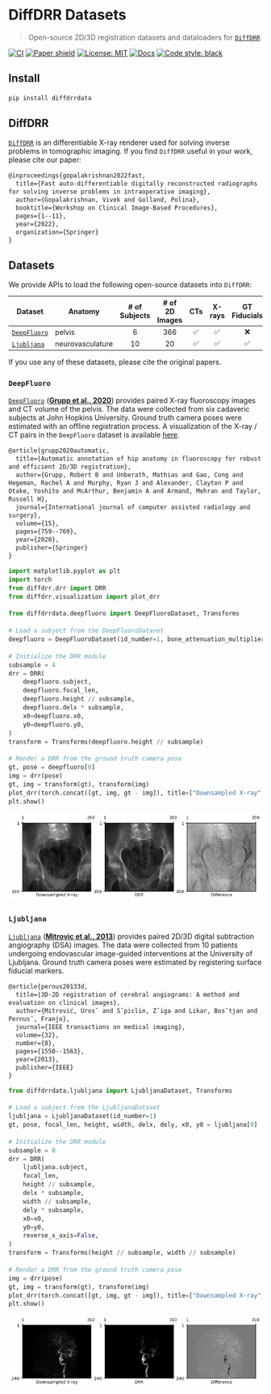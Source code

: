 DiffDRR Datasets
================

<!-- WARNING: THIS FILE WAS AUTOGENERATED! DO NOT EDIT! -->

> Open-source 2D/3D registration datasets and dataloaders for
> [`DiffDRR`](https://github.com/eigenvivek/DiffDRR/)

[![CI](https://github.com/eigenvivek/DiffDRR-Datasets/actions/workflows/test.yaml/badge.svg)](https://github.com/eigenvivek/DiffDRR-Datasets/actions/workflows/test.yaml)
[![Paper
shield](https://img.shields.io/badge/arXiv-2208.12737-red.svg)](https://arxiv.org/abs/2208.12737)
[![License:
MIT](https://img.shields.io/badge/License-MIT-blue.svg)](LICENSE)
[![Docs](https://github.com/eigenvivek/DiffDRR-Datasets/actions/workflows/deploy.yaml/badge.svg)](https://vivekg.dev/DiffDRR-Datasets/)
[![Code style:
black](https://img.shields.io/badge/Code%20style-black-black.svg)](https://github.com/psf/black)

## Install

``` zsh
pip install diffdrrdata
```

## DiffDRR

[`DiffDRR`](https://github.com/eigenvivek/DiffDRR/) is an differentiable
X-ray renderer used for solving inverse problems in tomographic imaging.
If you find `DiffDRR` useful in your work, please cite our paper:

    @inproceedings{gopalakrishnan2022fast,
      title={Fast auto-differentiable digitally reconstructed radiographs for solving inverse problems in intraoperative imaging},
      author={Gopalakrishnan, Vivek and Golland, Polina},
      booktitle={Workshop on Clinical Image-Based Procedures},
      pages={1--11},
      year={2022},
      organization={Springer}
    }

## Datasets

We provide APIs to load the following open-source datasets into
`DiffDRR`:

| **Dataset**                                                                | **Anatomy**      | **\# of Subjects** | **\# of 2D Images** | **CTs** | **X-rays** | **GT Fiducials** |
|----------------------------------------------------------------------------|------------------|:------------------:|:-------------------:|:-------:|:----------:|:----------------:|
| [`DeepFluoro`](https://github.com/rg2/DeepFluoroLabeling-IPCAI2020)        | pelvis           |         6          |         366         |   ✅    |     ✅     |        ❌        |
| [`Ljubljana`](https://lit.fe.uni-lj.si/en/research/resources/3D-2D-GS-CA/) | neurovasculature |         10         |         20          |   ✅    |     ✅     |        ✅        |

If you use any of these datasets, please cite the original papers.

### `DeepFluoro`

[`DeepFluoro`](https://github.com/rg2/DeepFluoroLabeling-IPCAI2020)
([**Grupp et al.,
2020**](https://link.springer.com/article/10.1007/s11548-020-02162-7))
provides paired X-ray fluoroscopy images and CT volume of the pelvis.
The data were collected from six cadaveric subjects at John Hopkins
University. Ground truth camera poses were estimated with an offline
registration process. A visualization of the X-ray / CT pairs in the
`DeepFluoro` dataset is available
[here](https://vivekg.dev/DiffDRR-Datasets/deepfluoro_camera_poses.html).

    @article{grupp2020automatic,
      title={Automatic annotation of hip anatomy in fluoroscopy for robust and efficient 2D/3D registration},
      author={Grupp, Robert B and Unberath, Mathias and Gao, Cong and Hegeman, Rachel A and Murphy, Ryan J and Alexander, Clayton P and Otake, Yoshito and McArthur, Benjamin A and Armand, Mehran and Taylor, Russell H},
      journal={International journal of computer assisted radiology and surgery},
      volume={15},
      pages={759--769},
      year={2020},
      publisher={Springer}
    }

``` python
import matplotlib.pyplot as plt
import torch
from diffdrr.drr import DRR
from diffdrr.visualization import plot_drr

from diffdrrdata.deepfluoro import DeepFluoroDataset, Transforms

# Load a subject from the DeepFluoroDataset
deepfluoro = DeepFluoroDataset(id_number=1, bone_attenuation_multiplier=2.5)

# Initialize the DRR module
subsample = 4
drr = DRR(
    deepfluoro.subject,
    deepfluoro.focal_len,
    deepfluoro.height // subsample,
    deepfluoro.delx * subsample,
    x0=deepfluoro.x0,
    y0=deepfluoro.y0,
)
transform = Transforms(deepfluoro.height // subsample)

# Render a DRR from the ground truth camera pose
gt, pose = deepfluoro[0]
img = drr(pose)
gt, img = transform(gt), transform(img)
plot_drr(torch.concat([gt, img, gt - img]), title=["Downsampled X-ray", "DRR", "Difference"])
plt.show()
```

![](index_files/figure-commonmark/cell-2-output-1.png)

### `Ljubljana`

[`Ljubljana`](https://lit.fe.uni-lj.si/en/research/resources/3D-2D-GS-CA/)
(**[Mitrovic et al.,
2013](https://ieeexplore.ieee.org/abstract/document/6507588)**) provides
paired 2D/3D digital subtraction angiography (DSA) images. The data were
collected from 10 patients undergoing endovascular image-guided
interventions at the University of Ljubljana. Ground truth camera poses
were estimated by registering surface fiducial markers.

    @article{pernus20133d,
      title={3D-2D registration of cerebral angiograms: A method and evaluation on clinical images},
      author={Mitrović, Uros˘ and S˘piclin, Z˘iga and Likar, Bos˘tjan and Pernus˘, Franjo},
      journal={IEEE transactions on medical imaging},
      volume={32},
      number={8},
      pages={1550--1563},
      year={2013},
      publisher={IEEE}
    }

``` python
from diffdrrdata.ljubljana import LjubljanaDataset, Transforms

# Load a subject from the LjubljanaDataset
ljubljana = LjubljanaDataset(id_number=1)
gt, pose, focal_len, height, width, delx, dely, x0, y0 = ljubljana[0]

# Initialize the DRR module
subsample = 8
drr = DRR(
    ljubljana.subject,
    focal_len,
    height // subsample,
    delx * subsample,
    width // subsample,
    dely * subsample,
    x0=x0,
    y0=y0,
    reverse_x_axis=False,
)
transform = Transforms(height // subsample, width // subsample)

# Render a DRR from the ground truth camera pose
img = drr(pose)
gt, img = transform(gt), transform(img)
plot_drr(torch.concat([gt, img, gt - img]), title=["Downsampled X-ray", "DRR", "Difference"])
plt.show()
```

![](index_files/figure-commonmark/cell-3-output-1.png)
